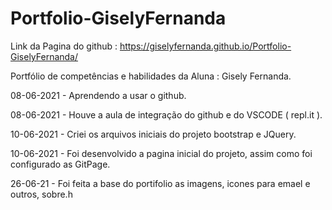 # Portfolio-GiselyFernanda

Link da Pagina do github : https://giselyfernanda.github.io/Portfolio-GiselyFernanda/

Portfólio de competências e habilidades da Aluna : Gisely Fernanda.

08-06-2021 - Aprendendo a usar o github.

08-06-2021 - Houve a aula de integração do github e do VSCODE ( repl.it ).

10-06-2021 - Criei os arquivos iniciais do projeto bootstrap e JQuery.

10-06-2021 - Foi desenvolvido a pagina inicial do projeto, assim como foi configurado as GitPage.

26-06-21 - Foi feita a base do portifolio as imagens, icones para emael e outros, sobre.h


